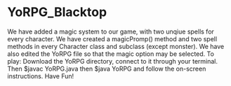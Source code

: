 # YoRPG_Blacktop
  We have added a magic system to our game, with two unqiue spells for every character.
  We have created a magicPromp() method and two spell methods in every Character class and subclass (except monster). We have also edited the YoRPG file so that the magic option may be selected.
  To play: Download the YoRPG directory, connect to it through your terminal. Then $javac YoRPG.java then $java YoRPG and follow the on-screen instructions.
  Have Fun!
